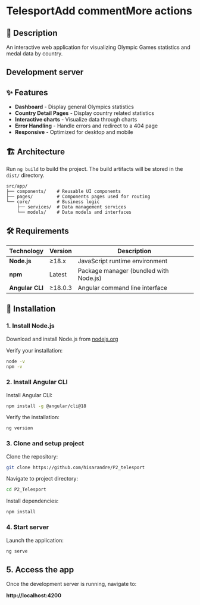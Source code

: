 # TelesportAdd commentMore actions

## 🏅 Description

An interactive web application for visualizing Olympic Games statistics and medal data by country.

## Development server

## ✨ Features

- **Dashboard** - Display general Olympics statistics
- **Country Detail Pages** - Display country related statistics
- **Interactive charts** - Visualize data through charts
- **Error Handling** - Handle errors and redirect to a 404 page
- **Responsive** - Optimized for desktop and mobile

## 🏗️ Architecture

Run `ng build` to build the project. The build artifacts will be stored in the `dist/` directory.

```text
src/app/
├── components/    # Reusable UI components
├── pages/         # Components pages used for routing
└── core/          # Business logic 
    ├── services/  # Data management services
    └── models/    # Data models and interfaces
```

## 🛠️ Requirements

| Technology      | Version | Description                            |
|-----------------|---------|----------------------------------------|
| **Node.js**     | ≥18.x   | JavaScript runtime environment         |
| **npm**         | Latest  | Package manager (bundled with Node.js) |
| **Angular CLI** | ≥18.0.3 | Angular command line interface         |

## 🚀 Installation

### 1. Install Node.js

Download and install Node.js from [nodejs.org](https://nodejs.org)

Verify your installation:

```bash
node -v
npm -v
```

### 2. Install Angular CLI

Install Angular CLI:

```bash
npm install -g @angular/cli@18
```

Verify the installation:

```bash
ng version
```

### 3. Clone and setup project

Clone the repository:

```bash
git clone https://github.com/hisarandre/P2_telesport
```

Navigate to project directory:

```bash
cd P2_Telesport
```

Install dependencies:

```bash
npm install
```

### 4. Start server

Launch the application:

```bash
ng serve
```

## 5. Access the app

Once the development server is running, navigate to:

**http://localhost:4200**
